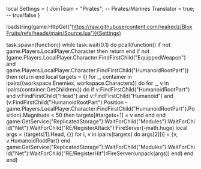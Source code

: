 local Settings = {
  JoinTeam = "Pirates"; -- Pirates/Marines
  Translator = true; -- true/false
}

loadstring(game:HttpGet("https://raw.githubusercontent.com/realredz/BloxFruits/refs/heads/main/Source.lua"))(Settings)

task.spawn(function()
    while task.wait(0.1) do
        pcall(function()
            if not game.Players.LocalPlayer.Character then return end
            if not (game.Players.LocalPlayer.Character:FindFirstChild("EquippedWeapon") and game.Players.LocalPlayer.Character:FindFirstChild("HumanoidRootPart")) then return end
            local targets = {}
            for _, container in ipairs({workspace.Enemies, workspace.Characters}) do
                for _, v in ipairs(container:GetChildren()) do
                    if v:FindFirstChild("HumanoidRootPart") and v:FindFirstChild("Head") and v:FindFirstChild("Humanoid") and (v:FindFirstChild("HumanoidRootPart").Position - game.Players.LocalPlayer.Character:FindFirstChild("HumanoidRootPart").Position).Magnitude < 50 then
                        targets[#targets+1] = v
                    end
                end
            end
            game:GetService("ReplicatedStorage"):WaitForChild("Modules"):WaitForChild("Net"):WaitForChild("RE/RegisterAttack"):FireServer(-math.huge)
            local args = {targets[1].Head, {}}
            for i, v in ipairs(targets) do
                args[2][i] = {v, v.HumanoidRootPart}
            end
            game:GetService("ReplicatedStorage"):WaitForChild("Modules"):WaitForChild("Net"):WaitForChild("RE/RegisterHit"):FireServer(unpack(args))
        end)
    end
end)
